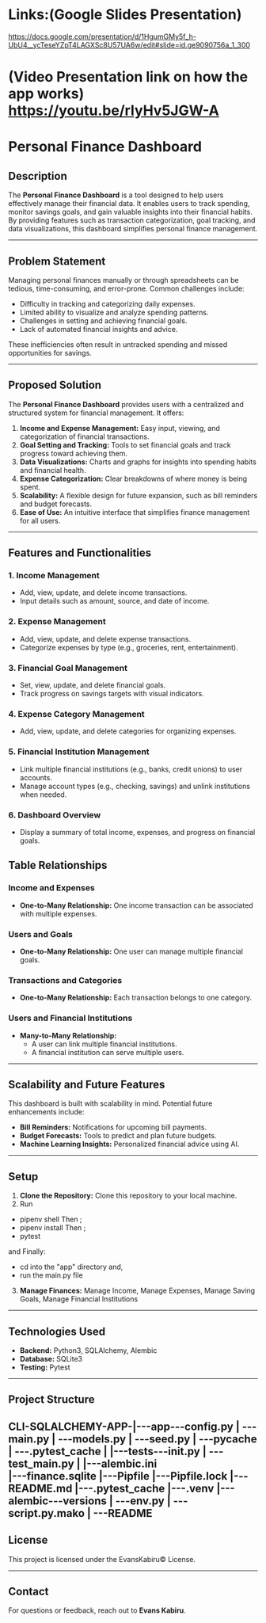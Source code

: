 # Links:(Google Slides Presentation)
https://docs.google.com/presentation/d/1HgumGMy5f_h-UbU4__ycTeseYZpT4LAGXSc8U57UA6w/edit#slide=id.ge9090756a_1_300
#       (Video Presentation link on how the app works) https://youtu.be/rIyHv5JGW-A
# Personal Finance Dashboard

## Description
The **Personal Finance Dashboard** is a tool designed to help users effectively manage their financial data. It enables users to track spending, monitor savings goals, and gain valuable insights into their financial habits. By providing features such as transaction categorization, goal tracking, and data visualizations, this dashboard simplifies personal finance management.

---

## Problem Statement
Managing personal finances manually or through spreadsheets can be tedious, time-consuming, and error-prone. Common challenges include:
- Difficulty in tracking and categorizing daily expenses.
- Limited ability to visualize and analyze spending patterns.
- Challenges in setting and achieving financial goals.
- Lack of automated financial insights and advice.

These inefficiencies often result in untracked spending and missed opportunities for savings.

---

## Proposed Solution
The **Personal Finance Dashboard** provides users with a centralized and structured system for financial management. It offers:
1. **Income and Expense Management:** Easy input, viewing, and categorization of financial transactions.
2. **Goal Setting and Tracking:** Tools to set financial goals and track progress toward achieving them.
3. **Data Visualizations:** Charts and graphs for insights into spending habits and financial health.
4. **Expense Categorization:** Clear breakdowns of where money is being spent.
5. **Scalability:** A flexible design for future expansion, such as bill reminders and budget forecasts.
6. **Ease of Use:** An intuitive interface that simplifies finance management for all users.

---

## Features and Functionalities

### 1. **Income Management**
- Add, view, update, and delete income transactions.
- Input details such as amount, source, and date of income.

### 2. **Expense Management**
- Add, view, update, and delete expense transactions.
- Categorize expenses by type (e.g., groceries, rent, entertainment).

### 3. **Financial Goal Management**
- Set, view, update, and delete financial goals.
- Track progress on savings targets with visual indicators.

### 4. **Expense Category Management**
- Add, view, update, and delete categories for organizing expenses.

### 5. **Financial Institution Management**
- Link multiple financial institutions (e.g., banks, credit unions) to user accounts.
- Manage account types (e.g., checking, savings) and unlink institutions when needed.

### 6. **Dashboard Overview**
- Display a summary of total income, expenses, and progress on financial goals.


## Table Relationships

### Income and Expenses
- **One-to-Many Relationship:** One income transaction can be associated with multiple expenses.

### Users and Goals
- **One-to-Many Relationship:** One user can manage multiple financial goals.

### Transactions and Categories
- **One-to-Many Relationship:** Each transaction belongs to one category.

### Users and Financial Institutions
- **Many-to-Many Relationship:** 
  - A user can link multiple financial institutions.
  - A financial institution can serve multiple users.

---

## Scalability and Future Features
This dashboard is built with scalability in mind. Potential future enhancements include:
- **Bill Reminders:** Notifications for upcoming bill payments.
- **Budget Forecasts:** Tools to predict and plan future budgets.
- **Machine Learning Insights:** Personalized financial advice using AI.

---

## Setup
1. **Clone the Repository:** Clone this repository to your local machine.
2. Run 
- pipenv shell
Then ;
- pipenv install
Then ;
- pytest

and Finally:
- cd into the "app" directory and,
- run the main.py file

3. **Manage Finances:** Manage Income, Manage Expenses, Manage Saving Goals, Manage Financial Institutions

---

## Technologies Used
- **Backend:** Python3, SQLAlchemy, Alembic
- **Database:** SQLite3
- **Testing:** Pytest

---

## Project Structure
 CLI-SQLALCHEMY-APP-|---app---config.py
                    |       ---main.py
                    |       ---models.py
                    |       ---seed.py
                    |       ---__pycache__
                    |       ---.pytest_cache
                    |
                    |---tests---__init__.py
                    |         ---test_main.py
                    |
                    |---alembic.ini           
                    |---finance.sqlite
                    |---Pipfile
                    |---Pipfile.lock
                    |---README.md
                    |---.pytest_cache
                    |---.venv
                    |---alembic---versions
                    |          ---env.py
                    |          ---script.py.mako
                    |          ---README
---

## License
This project is licensed under the EvansKabiru© License.

---

## Contact
For questions or feedback, reach out to **Evans Kabiru**.
